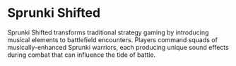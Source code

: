 # Sprunki Shifted
Sprunki Shifted transforms traditional strategy gaming by introducing musical elements to battlefield encounters. Players command squads of musically-enhanced Sprunki warriors, each producing unique sound effects during combat that can influence the tide of battle.

